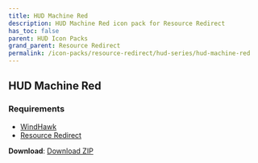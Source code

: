 ```yaml
---
title: HUD Machine Red
description: HUD Machine Red icon pack for Resource Redirect
has_toc: false
parent: HUD Icon Packs
grand_parent: Resource Redirect
permalink: /icon-packs/resource-redirect/hud-series/hud-machine-red
---
```


## HUD Machine Red

### Requirements

- [WindHawk][WindHawk]
- [Resource Redirect][ResourceRedirect]

**Download**: [Download ZIP][DownloadZIP]

<!-- ///////////////////////////////////////////////////////////////////////////////////////////////////////////////////////////////////////////////////// -->

[DownloadZIP]: https://gitlab.com/the-back-room/windhawk/resource-redirect/hud-series/hud-machine-red/-/archive/main/hud-machine-red-main.zip

[WindHawk]: https://windhawk.net/
[ResourceRedirect]: https://windhawk.net/mods/icon-resource-redirect

<!-- ///////////////////////////////////////////////////////////////////////////////////////////////////////////////////////////////////////////////////// -->
